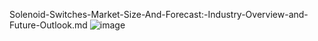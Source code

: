 Solenoid-Switches-Market-Size-And-Forecast:-Industry-Overview-and-Future-Outlook.md
![image](https://github.com/user-attachments/assets/507c886b-a4d0-4cad-9191-9ad28111c708)
